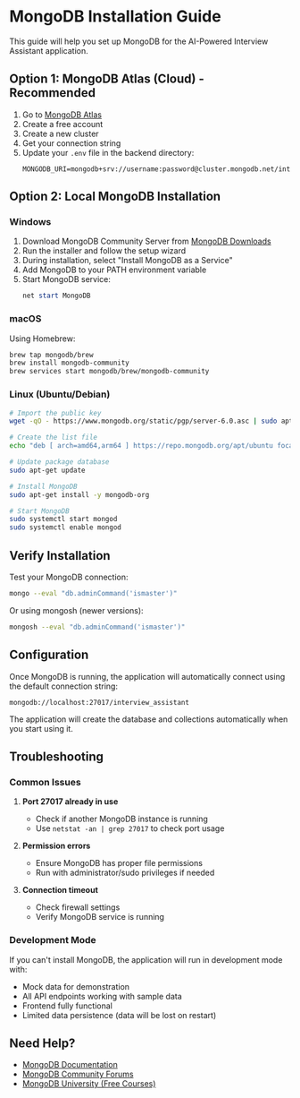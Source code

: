# MongoDB Installation Guide

This guide will help you set up MongoDB for the AI-Powered Interview Assistant application.

## Option 1: MongoDB Atlas (Cloud) - Recommended

1. Go to [MongoDB Atlas](https://www.mongodb.com/cloud/atlas)
2. Create a free account
3. Create a new cluster
4. Get your connection string
5. Update your `.env` file in the backend directory:
   ```
   MONGODB_URI=mongodb+srv://username:password@cluster.mongodb.net/interview_assistant
   ```

## Option 2: Local MongoDB Installation

### Windows

1. Download MongoDB Community Server from [MongoDB Downloads](https://www.mongodb.com/try/download/community)
2. Run the installer and follow the setup wizard
3. During installation, select "Install MongoDB as a Service"
4. Add MongoDB to your PATH environment variable
5. Start MongoDB service:
   ```powershell
   net start MongoDB
   ```

### macOS

Using Homebrew:
```bash
brew tap mongodb/brew
brew install mongodb-community
brew services start mongodb/brew/mongodb-community
```

### Linux (Ubuntu/Debian)

```bash
# Import the public key
wget -qO - https://www.mongodb.org/static/pgp/server-6.0.asc | sudo apt-key add -

# Create the list file
echo "deb [ arch=amd64,arm64 ] https://repo.mongodb.org/apt/ubuntu focal/mongodb-org/6.0 multiverse" | sudo tee /etc/apt/sources.list.d/mongodb-org-6.0.list

# Update package database
sudo apt-get update

# Install MongoDB
sudo apt-get install -y mongodb-org

# Start MongoDB
sudo systemctl start mongod
sudo systemctl enable mongod
```

## Verify Installation

Test your MongoDB connection:
```bash
mongo --eval "db.adminCommand('ismaster')"
```

Or using mongosh (newer versions):
```bash
mongosh --eval "db.adminCommand('ismaster')"
```

## Configuration

Once MongoDB is running, the application will automatically connect using the default connection string:
```
mongodb://localhost:27017/interview_assistant
```

The application will create the database and collections automatically when you start using it.

## Troubleshooting

### Common Issues

1. **Port 27017 already in use**
   - Check if another MongoDB instance is running
   - Use `netstat -an | grep 27017` to check port usage

2. **Permission errors**
   - Ensure MongoDB has proper file permissions
   - Run with administrator/sudo privileges if needed

3. **Connection timeout**
   - Check firewall settings
   - Verify MongoDB service is running

### Development Mode

If you can't install MongoDB, the application will run in development mode with:
- Mock data for demonstration
- All API endpoints working with sample data
- Frontend fully functional
- Limited data persistence (data will be lost on restart)

## Need Help?

- [MongoDB Documentation](https://docs.mongodb.com/)
- [MongoDB Community Forums](https://developer.mongodb.com/community/forums/)
- [MongoDB University (Free Courses)](https://university.mongodb.com/)